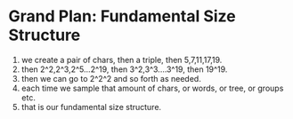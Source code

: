 # Grand Plan: Fundamental Size Structure

1. we create a pair of chars, then a triple, then 5,7,11,17,19.
2. then 2^2,2^3,2^5...2^19, then 3^2,3^3....3^19, then 19^19.
3. then we can go to 2^2^2 and so forth as needed.
4. each time we sample that amount of chars, or words, or tree, or groups etc.
5. that is our fundamental size structure.
